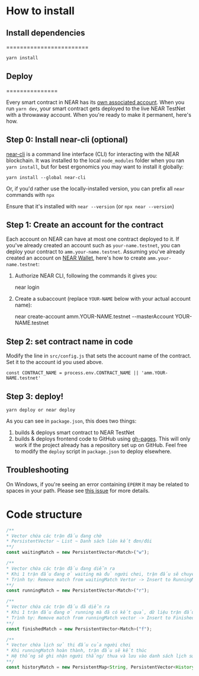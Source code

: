 # How to install

## Install dependencies
========================
```js
yarn install
```
## Deploy
===============

Every smart contract in NEAR has its [own associated account][NEAR accounts]. When you run `yarn dev`, your smart contract gets deployed to the live NEAR TestNet with a throwaway account. When you're ready to make it permanent, here's how.


Step 0: Install near-cli (optional)
-------------------------------------

[near-cli] is a command line interface (CLI) for interacting with the NEAR blockchain. It was installed to the local `node_modules` folder when you ran `yarn install`, but for best ergonomics you may want to install it globally:

    yarn install --global near-cli

Or, if you'd rather use the locally-installed version, you can prefix all `near` commands with `npx`

Ensure that it's installed with `near --version` (or `npx near --version`)


Step 1: Create an account for the contract
------------------------------------------

Each account on NEAR can have at most one contract deployed to it. If you've already created an account such as `your-name.testnet`, you can deploy your contract to `amm.your-name.testnet`. Assuming you've already created an account on [NEAR Wallet], here's how to create `amm.your-name.testnet`:

1. Authorize NEAR CLI, following the commands it gives you:

      near login

2. Create a subaccount (replace `YOUR-NAME` below with your actual account name):

      near create-account amm.YOUR-NAME.testnet --masterAccount YOUR-NAME.testnet


Step 2: set contract name in code
---------------------------------

Modify the line in `src/config.js` that sets the account name of the contract. Set it to the account id you used above.

    const CONTRACT_NAME = process.env.CONTRACT_NAME || 'amm.YOUR-NAME.testnet'


Step 3: deploy!
---------------

    yarn deploy or near deploy

As you can see in `package.json`, this does two things:

1. builds & deploys smart contract to NEAR TestNet
2. builds & deploys frontend code to GitHub using [gh-pages]. This will only work if the project already has a repository set up on GitHub. Feel free to modify the `deploy` script in `package.json` to deploy elsewhere.


## Troubleshooting

On Windows, if you're seeing an error containing `EPERM` it may be related to spaces in your path. Please see [this issue](https://github.com/zkat/npx/issues/209) for more details.


  [React]: https://reactjs.org/
  [create-near-app]: https://github.com/near/create-near-app
  [Node.js]: https://nodejs.org/en/download/package-manager/
  [jest]: https://jestjs.io/
  [NEAR accounts]: https://docs.near.org/docs/concepts/account
  [NEAR Wallet]: https://wallet.testnet.near.org/
  [near-cli]: https://github.com/near/near-cli
  [gh-pages]: https://github.com/tschaub/gh-pages

# Code structure

```js
/** 
* Vector chứa các trận đấu đang chờ 
* PersistentVector ~ List ~ Danh sách liên kết đơn/đôi
**/
const waitingMatch = new PersistentVector<Match>("w");
```

```js
/**
* Vector chứa các trận đấu đang diễn ra
* Khi 1 trận đấu đang ở waiting mà đủ người chơi, trận đấu sẽ chuyển sang trạng thái running
* Trình tự: Remove match from waitingMatch Vertor -> Insert to RunningMatch Vector
**/
const runningMatch = new PersistentVector<Match>("r");
```

```js
/**
* Vector chứa các trận đấu đã diễn ra
* Khi 1 trận đấu đang ở running mà đã có kết quả, dữ liệu trận đấu sẽ được lưu vào finishedMatch
* Trình tự: Remove match from runningMatch vector -> Insert to FinishedMatch Vector
**/
const finishedMatch = new PersistentVector<Match>("f");
```

```js
/**
* Vector chứa lịch sử thi đấu của người chơi
* Khi runningMatch hoàn thành, trận đấu sẽ kết thúc
* Hệ thống sẽ ghi nhận người thắng/ thua và lưu vào danh sách lịch sử của người chơi
**/
const historyMatch = new PersistentMap<String, PersistentVector<History>>("h")
```